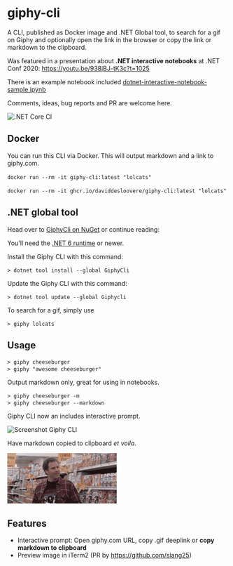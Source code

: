 # giphy-cli

A CLI, published as Docker image and .NET Global tool, to search for a gif on Giphy and optionally open the link in the browser or copy the link or markdown to the clipboard.

Was featured in a presentation about **.NET interactive notebooks** at .NET Conf 2020: https://youtu.be/938jBJ-tK3c?t=1025

There is an example notebook included [dotnet-interactive-notebook-sample.ipynb](https://github.com/DavidDeSloovere/giphy-cli/blob/main/docs/dotnet-interactive-notebook-sample.ipynb)

Comments, ideas, bug reports and PR are welcome here.

![.NET Core CI](https://github.com/DavidDeSloovere/giphy-cli/workflows/.NET%20Core%20CI/badge.svg)

## Docker

You can run this CLI via Docker. This will output markdown and a link to giphy.com.

`docker run --rm -it giphy-cli:latest "lolcats"`

`docker run --rm -it ghcr.io/daviddesloovere/giphy-cli:latest "lolcats"`

## .NET global tool

Head over to [GiphyCli on NuGet](https://www.nuget.org/packages/GiphyCli) or continue reading:

You'll need the [.NET 6 runtime](https://www.microsoft.com/net/download) or newer.

Install the Giphy CLI with this command:

```
> dotnet tool install --global GiphyCli
```

Update the Giphy CLI with this command:

```
> dotnet tool update --global Giphycli
```

To search for a gif, simply use

```
> giphy lolcats
```

## Usage

```
> giphy cheeseburger
> giphy "awesome cheeseburger"
```

Output markdown only, great for using in notebooks.

```
> giphy cheeseburger -m
> giphy cheeseburger --markdown
```

Giphy CLI now an includes interactive prompt.

![Screenshot Giphy CLI](https://raw.githubusercontent.com/DavidDeSloovere/giphy-cli/main/README-screenshot.png)

Have markdown copied to clipboard _et voila_.

![will ferrell yes GIF](https://raw.githubusercontent.com/DavidDeSloovere/giphy-cli/main/README-example.gif)

## Features

- Interactive prompt: Open giphy.com URL, copy .gif deeplink or **copy markdown to clipboard**
- Preview image in iTerm2 (PR by https://github.com/slang25)
